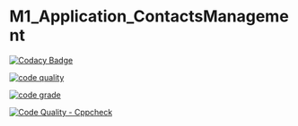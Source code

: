 # M1_Application_ContactsManagement

[![Codacy Badge](https://api.codacy.com/project/badge/Grade/32bc434957f044ab877bc2b95fc8e22d)](https://app.codacy.com/gh/somasundaram2000/M1_Application_ContactsManagement?utm_source=github.com&utm_medium=referral&utm_content=somasundaram2000/M1_Application_ContactsManagement&utm_campaign=Badge_Grade_Settings)

[![code quality](https://api.codiga.io/project/30073/score/svg)](https://app.codiga.io/project/30073/dashboard)

[![code grade](https://api.codiga.io/project/30073/status/svg)](https://app.codiga.io/project/30073/dashboard)

[![Code Quality - Cppcheck](https://github.com/somasundaram2000/M1_Application_ContactsManagement/actions/workflows/cppcheck.yml/badge.svg)](https://github.com/somasundaram2000/M1_Application_ContactsManagement/actions/workflows/cppcheck.yml)
